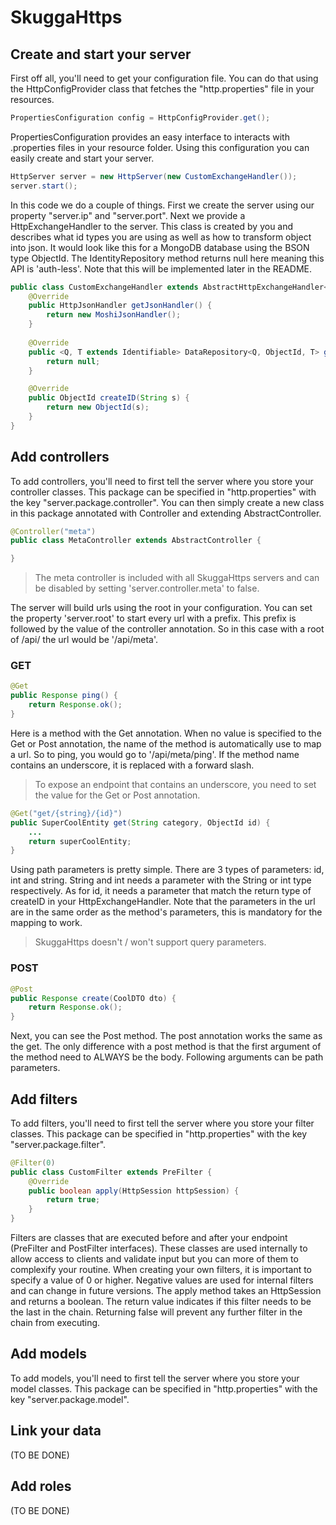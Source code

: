 # SkuggaHttps

## Create and start your server
First off all, you'll need to get your configuration file. You can do that using the HttpConfigProvider 
class that fetches the "http.properties" file in your resources.
``` java
PropertiesConfiguration config = HttpConfigProvider.get();
```

PropertiesConfiguration provides an easy interface to interacts with .properties files in your resource 
folder. Using this configuration you can easily create and start your server.
``` java
HttpServer server = new HttpServer(new CustomExchangeHandler());
server.start();
```

In this code we do a couple of things. First we create the server using our property "server.ip" and "server.port". 
Next we provide a HttpExchangeHandler to the server. This class is created by you and describes what id types you 
are using as well as how to transform object into json. It would look like this for a MongoDB database using the 
BSON type ObjectId. The IdentityRepository method returns null here meaning this API is 'auth-less'. Note that this will
be implemented later in the README.
``` java
public class CustomExchangeHandler extends AbstractHttpExchangeHandler<ObjectId> {
	@Override
	public HttpJsonHandler getJsonHandler() {
		return new MoshiJsonHandler();
	}
	
	@Override
	public <Q, T extends Identifiable> DataRepository<Q, ObjectId, T> getIdentityRepository() {
		return null;
	}

	@Override
	public ObjectId createID(String s) {
		return new ObjectId(s);
	}
}
```

## Add controllers
To add controllers, you'll need to first tell the server where you store your controller classes. This package can be 
specified in "http.properties" with the key "server.package.controller". You can then simply create a new class in
this package annotated with Controller and extending AbstractController.
``` java
@Controller("meta")
public class MetaController extends AbstractController {

}
```
> The meta controller is included with all SkuggaHttps servers and can be disabled by setting 'server.controller.meta' 
to false.

The server will build urls using the root in your configuration. You can set the property 'server.root' to start 
every url with a prefix. This prefix is followed by the value of the controller annotation. So in this case with a 
root of /api/ the url would be '/api/meta'.

### GET
``` java
@Get
public Response ping() {
	return Response.ok();
}
```
Here is a method with the Get annotation. When no value is specified to the Get or Post annotation, the name of 
the method is automatically use to map a url. So to ping, you would go to '/api/meta/ping'. If the method name 
contains an underscore, it is replaced with a forward slash.

> To expose an endpoint that contains an underscore, you need to set the value for the Get or Post annotation.

``` java
@Get("get/{string}/{id}")
public SuperCoolEntity get(String category, ObjectId id) {
	...
	return superCoolEntity;
}
```
Using path parameters is pretty simple. There are 3 types of parameters: id, int and string. String and int needs
a parameter with the String or int type respectively. As for id, it needs a parameter that match the return type 
of createID in your HttpExchangeHandler. Note that the parameters in the url are in the same order as the method's
parameters, this is mandatory for the mapping to work.

> SkuggaHttps doesn't / won't support query parameters.

### POST
``` java
@Post
public Response create(CoolDTO dto) {
	return Response.ok();
}
```
Next, you can see the Post method. The post annotation works the same as the get. The only difference with a post
method is that the first argument of the method need to ALWAYS be the body. Following arguments can be path parameters.

## Add filters
To add filters, you'll need to first tell the server where you store your filter classes. This package can be 
specified in "http.properties" with the key "server.package.filter".
``` java
@Filter(0)
public class CustomFilter extends PreFilter {
	@Override
	public boolean apply(HttpSession httpSession) {
		return true;
	}
}
```
Filters are classes that are executed before and after your endpoint (PreFilter and PostFilter interfaces). These classes
are used internally to allow access to clients and validate input but you can more of them to complexify your routine.
When creating your own filters, it is important to specify a value of 0 or higher. Negative values are used for internal
filters and can change in future versions. The apply method takes an HttpSession and returns a boolean. The return value
indicates if this filter needs to be the last in the chain. Returning false will prevent any further filter in the 
chain from executing.

## Add models
To add models, you'll need to first tell the server where you store your model classes. This package can be specified
 in "http.properties" with the key "server.package.model".

## Link your data
(TO BE DONE)

## Add roles
(TO BE DONE)
